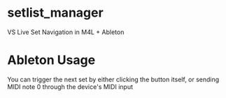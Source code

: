 # setlist_manager
VS Live Set Navigation in M4L + Ableton

# Ableton Usage
You can trigger the next set by either clicking the button itself, or sending MIDI note 0 through the device's MIDI input